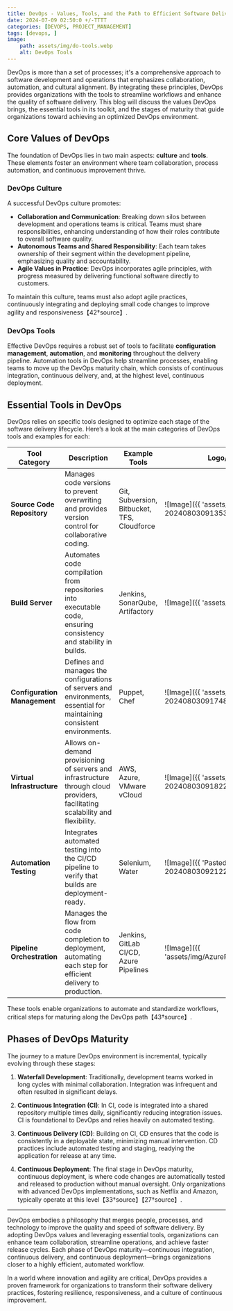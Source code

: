 ```yaml
---
title: DevOps - Values, Tools, and the Path to Efficient Software Delivery 
date: 2024-07-09 02:50:0 +/-TTTT
categories: [DEVOPS, PROJECT_MANAGEMENT]
tags: [devops, ]
image:
    path: assets/img/do-tools.webp
    alt: DevOps Tools
---
```


DevOps is more than a set of processes; it's a comprehensive approach to software development and operations that emphasizes collaboration, automation, and cultural alignment. By integrating these principles, DevOps provides organizations with the tools to streamline workflows and enhance the quality of software delivery. This blog will discuss the values DevOps brings, the essential tools in its toolkit, and the stages of maturity that guide organizations toward achieving an optimized DevOps environment.

## Core Values of DevOps

The foundation of DevOps lies in two main aspects: **culture** and **tools**. These elements foster an environment where team collaboration, process automation, and continuous improvement thrive.

### DevOps Culture

A successful DevOps culture promotes:
- **Collaboration and Communication**: Breaking down silos between development and operations teams is critical. Teams must share responsibilities, enhancing understanding of how their roles contribute to overall software quality.
- **Autonomous Teams and Shared Responsibility**: Each team takes ownership of their segment within the development pipeline, emphasizing quality and accountability.
- **Agile Values in Practice**: DevOps incorporates agile principles, with progress measured by delivering functional software directly to customers.
  
To maintain this culture, teams must also adopt agile practices, continuously integrating and deploying small code changes to improve agility and responsiveness【42†source】.

### DevOps Tools

Effective DevOps requires a robust set of tools to facilitate **configuration management**, **automation**, and **monitoring** throughout the delivery pipeline. Automation tools in DevOps help streamline processes, enabling teams to move up the DevOps maturity chain, which consists of continuous integration, continuous delivery, and, at the highest level, continuous deployment.

## Essential Tools in DevOps

DevOps relies on specific tools designed to optimize each stage of the software delivery lifecycle. Here’s a look at the main categories of DevOps tools and examples for each:

| Tool Category             | Description                                                                                                                                                              | Example Tools        | Logo/Image                                        |
|---------------------------|--------------------------------------------------------------------------------------------------------------------------------------------------------------------------|----------------------|---------------------------------------------------|
| **Source Code Repository** | Manages code versions to prevent overwriting and provides version control for collaborative coding.                                                                     | Git, Subversion, Bitbucket, TFS, Cloudforce | ![Image]({{ 'assets/img/Pasted image 20240803091353.png' | relative_url }}) |
| **Build Server**          | Automates code compilation from repositories into executable code, ensuring consistency and stability in builds.                                                        | Jenkins, SonarQube, Artifactory | ![Image]({{ 'assets/img/Jenkins.svg' | relative_url }}) |
| **Configuration Management** | Defines and manages the configurations of servers and environments, essential for maintaining consistent environments.                                      | Puppet, Chef         | ![Image]({{ 'assets/img/Pasted image 20240803091748.png' | relative_url }}) |
| **Virtual Infrastructure** | Allows on-demand provisioning of servers and infrastructure through cloud providers, facilitating scalability and flexibility.                                        | AWS, Azure, VMware vCloud | ![Image]({{ 'assets/img/Pasted image 20240803091822.png' | relative_url }}) |
| **Automation Testing**    | Integrates automated testing into the CI/CD pipeline to verify that builds are deployment-ready.                                                                        | Selenium, Water      | ![Image]({{ 'Pasted image 20240803092122.png' | relative_url }}) |
| **Pipeline Orchestration** | Manages the flow from code completion to deployment, automating each step for efficient delivery to production.                                                        | Jenkins, GitLab CI/CD, Azure Pipelines | ![Image]({{ 'assets/img/AzurePipelines_Iconx.png' | relative_url }}) |

These tools enable organizations to automate and standardize workflows, critical steps for maturing along the DevOps path【43†source】.

## Phases of DevOps Maturity

The journey to a mature DevOps environment is incremental, typically evolving through these stages:

1. **Waterfall Development**: Traditionally, development teams worked in long cycles with minimal collaboration. Integration was infrequent and often resulted in significant delays.
   
2. **Continuous Integration (CI)**: In CI, code is integrated into a shared repository multiple times daily, significantly reducing integration issues. CI is foundational to DevOps and relies heavily on automated testing.
   
3. **Continuous Delivery (CD)**: Building on CI, CD ensures that the code is consistently in a deployable state, minimizing manual intervention. CD practices include automated testing and staging, readying the application for release at any time.

4. **Continuous Deployment**: The final stage in DevOps maturity, continuous deployment, is where code changes are automatically tested and released to production without manual oversight. Only organizations with advanced DevOps implementations, such as Netflix and Amazon, typically operate at this level【33†source】【27†source】.

---
DevOps embodies a philosophy that merges people, processes, and technology to improve the quality and speed of software delivery. By adopting DevOps values and leveraging essential tools, organizations can enhance team collaboration, streamline operations, and achieve faster release cycles. Each phase of DevOps maturity—continuous integration, continuous delivery, and continuous deployment—brings organizations closer to a highly efficient, automated workflow. 

In a world where innovation and agility are critical, DevOps provides a proven framework for organizations to transform their software delivery practices, fostering resilience, responsiveness, and a culture of continuous improvement.
